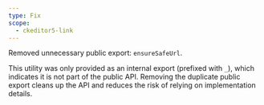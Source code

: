 ```yaml
---
type: Fix
scope:
  - ckeditor5-link
---
```


Removed unnecessary public export: `ensureSafeUrl`.

This utility was only provided as an internal export (prefixed with `_`), which indicates it is not part of the public API. Removing the duplicate public export cleans up the API and reduces the risk of relying on implementation details.
